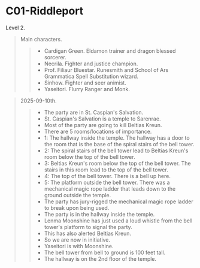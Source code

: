 # C01-Riddleport

Level 2.

> Main characters.
>> - Cardigan Green. Eldamon trainer and dragon blessed sorcerer.
>> - Necrila. Fighter and justice champion.
>> - Prof. Filiaur Bluestar. Runesmith and School of Ars Grammatica Spell Substitution wizard.
>> - Sinhow. Fighter and seer animist. 
>> - Yaseitori. Flurry Ranger and Monk.

> 2025-09-10th.
>> - The party are in St. Caspian's Salvation.
>> - St. Caspian's Salvation is a temple to Sarenrae.
>> - Most of the party are going to kill Beltias Kreun.
>> - There are 5 rooms/locations of importance.
>> - 1: The hallway inside the temple. The hallway has a door to the room that is the base of the spiral stairs of the bell tower. 
>> - 2: The spiral stairs of the bell tower lead to Beltias Kreun's room below the top of the bell tower.
>> - 3: Beltias Kreun's room below the top of the bell tower. The stairs in this room lead to the top of the bell tower.
>> - 4: The top of the bell tower. There is a bell up here.
>> - 5: The platform outside the bell tower. There was a mechanical magic rope ladder that leads down to the ground outside the temple.
>> - The party has jury-rigged the mechanical magic rope ladder to break upon being used.
>> - The party is in the hallway inside the temple.
>> - Lenma Moonshine has just used a loud whistle from the bell tower's platform to signal the party.
>> - This has also alerted Beltias Kreun.
>> - So we are now in initiative. 
>> - Yaseitori is with Moonshine.
>> - The bell tower from bell to ground is 100 feet tall.
>> - The hallway is on the 2nd floor of the temple.

